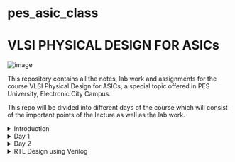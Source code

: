 # pes_asic_class
# VLSI PHYSICAL DESIGN FOR ASICs

![image](https://github.com/VardhanSuroshi/pes_asic_class/assets/132068498/33403244-c9dd-4aef-a022-da52e2eef51c)

This repository contains all the notes, lab work and assignments for the course VLSI Physical Design for ASICs, a special topic offered in PES University, Electronic City Campus.

This repo will be divided into different days of the course which will consist of the important points of the lecture as well as the lab work.

<details> <summary>
  Introduction
</summary>
  
  ## Lecture 1
In order to run a C Program on an hardware chip we need to follow the following steps :
* The C program is first compiled and converted to an assembly language program(hexadecimal), we use the RISCV ISA for this course.
* This assembly language program is further converted into a machine language (binary) program.
* This RISCV specifications need to be implemented using a Hardware Descriptive Language (HDL) and an RTL is generated
* The RTL is then intgrated with the hardware and the required output is generated.
  
[![Screenshot-from-2023-08-20-21-11-59.png](https://i.postimg.cc/4xwtTFSL/Screenshot-from-2023-08-20-21-11-59.png)](https://postimg.cc/nXjM4TZB)

## Lecture 2

Application software --> Operating System --> Compiler --> Assembler --> Hardware 

Compiler converts the C program to assembly level program which consists of instructions in the form of .exe file. These instructions act as an abstract interface between the C program and the hardware, it is called Instruction Set Architecture (ISA). (PART 1 OF THE COURSE)

The instruction set is taken into account and a corresponding HDL code is written for it which when synthesized gives us a Gate Level RTL netlist, the physical design implementation of the netlist is created which gives us the layout of the hardware. (PART 2 OF THE COURSE)

</details>

<details><summary> 
	Day 1
</summary>
	
## Lecture 4

### C program to find sum of n natural numbers:
```#include<stdio.h>

int main() 
{
	int i, sum=0, n=15;
	for (i=1 ; i <=n; ++i)
	{
		sum +=i;
	}
	printf("sum of numbers from 1 to %d = %d\n", n, sum);
	return 0;
}

```
### RESULT : 
[![Screenshot-from-2023-08-20-22-27-51.png](https://i.postimg.cc/NF6vq2B1/Screenshot-from-2023-08-20-22-27-51.png)](https://postimg.cc/64pmC373)

## Lecture 5

For compiling our C program using a RISC V GCC compiler, we will use the following command on the terminal. 

```riscv64-unknown-elf-gcc -O1 -mabi=lp64 -march=rv64i -o sum1ton.o sum1ton.c```

lp => long pointer
march => the architecture to be used which in this case is risc v 64 

In order to find the assembly level code for our C program we will run the following command on the terminal.

```riscv64-unknown-elf-objdump -d sum1ton.o | less```

we will then find main from the bunch of hexadecimal code.

[![Screenshot-from-2023-08-21-15-06-26.png](https://i.postimg.cc/QMdGPYrr/Screenshot-from-2023-08-21-15-06-26.png)](https://postimg.cc/v4kNxzBP)

We can see that there are 13 instruction under the main branch. 

Now we are going to compare the number of instructions under main when we run a different command on the terminal.

```riscv64-unknown-elf-gcc -Ofast -mabi=lp64 -march=rv64i -o sum1ton.o sum1ton.c```

Just as we did before, we need to find the assembly level code for our program for which we will run deassmble command again.

```riscv64-unknown-elf-objdump -d sum1ton.o | less```

[![Screenshot-from-2023-08-21-15-29-04.png](https://i.postimg.cc/DwGsbhjx/Screenshot-from-2023-08-21-15-29-04.png)](https://postimg.cc/k2nDk0dS)

We notice that there are 12 instructions in the main branch.

Hence, we can conclude that using Ofast instead of O1 reduces the number of instructions generated.

## Lecture 6

To run the C program on a RISC V compiler we use enter the following command on the terminal.

```spike pk sum1ton.o```

[![Screenshot-from-2023-08-21-15-49-41.png](https://i.postimg.cc/tJrNRHR9/Screenshot-from-2023-08-21-15-49-41.png)](https://postimg.cc/rRrrg3tH)

In the above screenshot, we have run the C program using both gcc compiler as well as RISC V compiler and we can conclude that we get the same result in both the cases.

In order to debug in spike we use the command :

```spike -d pk sum1ton.o```

If we want our Program Counter to run till a certain instruction at 100b0 after which we want to run it manually we run the following command 

```until pc 0 100b0```

The instruction at 100b(lui a2,0x1) will change the value at register a2. The following screenshot shows the value in reg a2 before and after the execution of the instruction at the address 100b0.

[![Screenshot-from-2023-08-21-16-07-10.png](https://i.postimg.cc/KvsvBc0t/Screenshot-from-2023-08-21-16-07-10.png)](https://postimg.cc/dLrYKFP0)

Hence, we can say that the value in register a2 is changed.

Similarly if we run the next command we load an immediate value of 21 into the register a0 ( lui a0,0x21)

[![Screenshot-from-2023-08-21-16-11-17.png](https://i.postimg.cc/DyYL0TsM/Screenshot-from-2023-08-21-16-11-17.png)](https://postimg.cc/ykckp2Lm)

The next command is (addi sp, sp, -16) to notice the changes in the value stored in the stack pointer (sp) we will first find the value in the stack pointer before execution of the instruction and then again find the value in it after the exectution of the instruction.

[![Screenshot-from-2023-08-21-16-17-24.png](https://i.postimg.cc/qB2QYgPx/Screenshot-from-2023-08-21-16-17-24.png)](https://postimg.cc/6T5d4658)

(-16) is in decimal form which when converted to hexadecimal form gives (-10), we notice a difference of 10 in the addresss stored in stack pointer before and after the exectuion of the instruction further proving our point.

## Lecture 7

Humans understand decimal numbers and computers understand binary numbers, we need an interface or technique to convert decimal numbers to binary and vice versa. 

Basic RISC V keywords :
* double word (dw) : 64 bit binary values
* word (w) : 32 bit binary values
* byte (b) : 8 bit binary values

Using 2 bits we can represent only 4 numbers (0,1,2,3) in binary form.

Using 3 bits we can represent 7 numbers in binary form.

Using 4 bits we can represent 15 numbers in binary form.

Using 64 bits we can represent (2^64 - 1) unsigned positive numbers in binary form.

In case of 64 bit binary number, we multiply the LSB with 2^0 and keep multiplying each digit by 2^n where n increases from 0 to 64 ( MSB being multiplied 2^64) all of this is added and a decimal number is produced.

Range of numbers in RV64 


[![Screenshot-from-2023-08-21-20-53-50.png](https://i.postimg.cc/tRFk2Jdp/Screenshot-from-2023-08-21-20-53-50.png)](https://postimg.cc/xqTLd0F4)

## Lecture 8 

We use two's complement representation to represent negative numbers, i.e. given a decimal number with a negative sign, we convert it to its binary form invert all the bits and add 1. This represents negative number.

For positive numbers, the MSB is 0.
For negative numbers, the MSB is 1.

Finiding the decimal form of a signed binary number is similar to that of unsigned binary number just that the MSB will be multiplied with (-2^63) and added to the rest.

Or you can do reverse of two's component.

Range is (0 to 2^63-1) positive numbers and -1 to -2^63 in negative numbers.

## Lecture 9 

To find max value of unsigned long long int (double word), we use the following code:

```
#include<stdio.h>
#include<math.h>
int main()
{
unsigned long long int max = (unsigned long long int) (pow(2,64)-1);
printf("highest number represented by unsigned long long int is %llu\n", max);
return 0;
}
```


If we run the above program using riscv gcc compiler we get the following result 

[![Screenshot-from-2023-08-21-21-44-56.png](https://i.postimg.cc/B6KKqJxJ/Screenshot-from-2023-08-21-21-44-56.png)](https://postimg.cc/phPTCbGS)

Similarly when we change the assigned unsigned long long int to a negative number and run the above code we get the result as 0.

C Program to find the maximum and minimum value of signed numbers

```
#include<stdio.h>
#include<math.h>
int main()
{
long long int max = (long long int) (pow(2,63)-1);
long long int min = (long long int) (pow(2,63)*(-1));
printf("max signed long long int is %lld\n", max);
printf("min signed long long int is %lld\n", min);
return 0;
}
```

[![Screenshot-from-2023-08-21-21-59-12.png](https://i.postimg.cc/3xv9cQqQ/Screenshot-from-2023-08-21-21-59-12.png)](https://postimg.cc/qNp8NS01)

</details>

<details> <summary> Day 2</summary>

## Lecture 10:

In order to write an application software we need to write a program using standard libraries, the interface between these two is called API (application program interface). The interface between the operating system and the assembly level code is called as ISA ( instruction set architecture). In order for the user to access this assembly level code directly we use system calles this system call is called APPLICATION BINARY INTERFACE (ABI).

ABI accesses the system via registers.

IN riscv32 there are 32, 32 bit registers and in risv64 there are 32, 64 bit registers.

## Labwork for Day 2

In this lab we re wrote the sum of n natural numbers C program in ASM language using ABI and check if we still get the same result.

[![Screenshot-from-2023-08-21-22-36-13.png](https://i.postimg.cc/XvnYXFtH/Screenshot-from-2023-08-21-22-36-13.png)](https://postimg.cc/ZWDSM9bp)

### C Program for sum from 1 to 9

```
#include<stdio.h>

extern int load(int x, int y);

int main(){
	int result = 0;
	int count = 9;
	result = load(0x0, count+1);
	printf("sum of numbers from 1 to %d is %d\n", count, result);
}
```
### Assembly level program

```
.section .text
.global load
.type load, @function

load:
	add a4, a0, zero
	add a2, a0, a1
	add a3, a0, zero
loop:	add a4, a3, a4
	addi a3, a3, 1
	blt a3, a2, loop
	add a0, a4, zero
	ret
```

## Simulation Result 

[![Screenshot-from-2023-08-21-22-53-17.png](https://i.postimg.cc/sXrnSf3g/Screenshot-from-2023-08-21-22-53-17.png)](https://postimg.cc/4KWbRgKD)

 </details>

<details><summary> 
	RTL Design using Verilog 
</summary>

<details><summary> Day 1 </summary>

#### Design:

A single or a set of verilog code which is written in order meet certain requirement functionalities.

#### Test Bench:

Pieces of code which are written in order to check if our design code meets the requirement and how accurately it performs its functionalities.

#### Simulator:

A simulator checks the RTL design's adherence to a particular spec with the help of a test bench. eg: IVERILOG is the simulator we are using for this course.

How does a simulator work ?

A simulator checks for the change in inputs and evaluates the corresponding change in its output.

### Simulation flow in iverilog 

Both the design code and the testbench code is fed to iverilog which is our simulator in this case and this simulator checks for changes in input and output is generated, this output will bein the form of a value change dump (vcd) format file, this vcd file is viewed using a gtkwave.

# LAB 1

Create a directory called vsd using ``` mkdir vsd ```.

In that directory git clone the following repoistory ``` git clone https://github.com/kunalg123/sky130RTLDesignAndSynthesisWorkshop.git```

``` my_lib``` -> contains all the library files. It has two folders 
* lib which contains sky130 standard cell library. ( used for syntesis)
* verilog_model which contains all the standard cell verilog models


```verilog_files``` contaisn all the source files which we will be using for lab

[![Screenshot-from-2023-08-27-16-53-05.png](https://i.postimg.cc/28xnwpgp/Screenshot-from-2023-08-27-16-53-05.png)](https://postimg.cc/svvBjLVK)


# LAB 2

Commands used :

``` cd vsd ```

``` cd sky130RTLDesignAndSynthesisWorkshop ```

``` cd verilog_file ```

``` iverilog good_mux.v tb_good_mux.v ```

``` ./a.out ```

``` gtkwave tb_good_mux.vcd ```


[![Screenshot-from-2023-08-27-17-09-57.png](https://i.postimg.cc/yNGdPnVC/Screenshot-from-2023-08-27-17-09-57.png)](https://postimg.cc/bGQpYxDm)

[![Screenshot-from-2023-08-27-17-09-25.png](https://i.postimg.cc/SRkp7zzp/Screenshot-from-2023-08-27-17-09-25.png)](https://postimg.cc/r0nbqsJh)

### Codes in the source files we just ran:

##### Design code

[![Screenshot-from-2023-08-27-17-22-31.png](https://i.postimg.cc/Gm6708xw/Screenshot-from-2023-08-27-17-22-31.png)](https://postimg.cc/YvffYSPb)

##### Test bench code

[![Screenshot-from-2023-08-27-17-22-09.png](https://i.postimg.cc/3wpL38ty/Screenshot-from-2023-08-27-17-22-09.png)](https://postimg.cc/R3S1RB59)


#### Synthesizer
 Yosys is the synthesizer tool used for converting RTL to netlist( representation of the design in terms of the standard cells in .lib)

```  read_verilog ``` is used to for reading the design code.

``` read_liberty ``` used to read the .lib file.

``` write_verilog ``` to write the netlist file.

##### Verifying the netlist generated

We give the netlist file and the testbench file into the iverilog simulator and a vcd file is generator and the output waveform is generated in gtkwave and this waveform should be same as the output waveform of the rtl.


### Logic Synthesis

Behavioural representation of required specifications which is written in verilog HDL language is called as *RTL DESIGN*. RTL to gatelevel transistion is called as Synthesis, this gatelevel synthesis file is called as a netlist. We use .lib for this conversion, .lib consists of all the basic gates like AND, OR , NOT etc.

#### Why do we need different flavors of basic gates ?

In order to make our circuit faster we need the clock frequency to be HIGH, for that we need the time period of the clock to be low and the time period of clock depends on various factors like propogation delay of combinational logic, clock to q delay , setup delay ( in case of flip flops ) and various other delays depending upon the components used. 

This brings a question to our mind that why do we need slow cells at all ?

As we now know that we need faster cells in order to adjust the time period of the clock as low as possible, similarly we need to hold time to prevent hold time issues which again depends on the delays of the components used.

#### Faster vs slower cells

* The digital circuit depends on capacitance.
* Faster charging or discharging of capacitor => Lesser cell delay => we require wide transisters => more power and area consumption.
* More cell delay => narrow transistors => less power and area consumption.

Hence, its always a trade-off when it comes to speed vs power and area and we need to guide the synthesizer in such a way that is optimum for our logic circuits based on our constraints.

# LAB 3

To go to the required directory where all our source files are there, we use the following command :

``` cd vsd sky130RTLDesignAndSynthesisWorkshop verilog_files ``` 

To start yosys (our synthesizer) just type ``` yosys ``` and yosys promt is generated.

For reading the library : ``` read_liberty -lib ../lib/sky130_fd_sc_hd__tt_025C_1v80.lib ```

For reading the design ``` read_verilog good_mux.v ```

[![Screenshot-from-2023-08-28-15-01-03.png](https://i.postimg.cc/fb9JyKfd/Screenshot-from-2023-08-28-15-01-03.png)](https://postimg.cc/NyQgPRVG)

For synthesizing a design : ``` synth -top good_mux ```

[![Screenshot-from-2023-08-28-15-02-13.png](https://i.postimg.cc/DZNj67bH/Screenshot-from-2023-08-28-15-02-13.png)](https://postimg.cc/zbnFXZ7F)


For generating netlist : ``` abc -liberty ../lib/sky130_fd_sc_hd__tt_025C_1v80.lib ```

[![Screenshot-from-2023-08-28-15-03-15.png](https://i.postimg.cc/fT8KfznK/Screenshot-from-2023-08-28-15-03-15.png)](https://postimg.cc/rKtx8Lp0)

Type ``` show ``` in order to see the netlist pictorically 

[![Screenshot-from-2023-08-28-15-05-21.png](https://i.postimg.cc/pLxmr81c/Screenshot-from-2023-08-28-15-05-21.png)](https://postimg.cc/ykQ1rJK0)

To see the netlist code  : ``` gvim good_mux_netlist.v ```

[![Screenshot-from-2023-08-28-15-18-30.png](https://i.postimg.cc/85Lr5SVM/Screenshot-from-2023-08-28-15-18-30.png)](https://postimg.cc/JD4h6S0z)


</details>


<details><summary> DAY 2 </summary>

# LAB 4

To view the contents in .lib : ``` gvim ../lib/sky130_fd_sc_hd__tt_025C_1v80.lib ```

[![Screenshot-from-2023-08-28-15-39-59.png](https://i.postimg.cc/MGFDCR7H/Screenshot-from-2023-08-28-15-39-59.png)](https://postimg.cc/5H8LvXkW)

The first line in this is the name of the library : ``` library ("sky130_fd_sc_hd__tt_025C_1v80") ```

``` tt ```  => indicates variations due to process and here it indicates Typical Process.

``` 025C ``` => indicates the variations due to temperatures where the silicon will be used.

``` 1v80 ``` => indicates the variations due to the voltage levels where the silicon will be incorporated.

We compare the delay, power and area consumptions of 3 different types of AND gate.


# LAB 5

We will be looking at a module called as multiple_module in the verilog_files directory itself. To access the module file we use the following command.

``` gvim multiple_modules.v ```


And we get the source file of multiple_module.v which contains a simple OR gate as the first submodule and a simple AND gate as the second submodule, a module called multiple_module connects these two.


[![Screenshot-from-2023-08-28-16-02-42.png](https://i.postimg.cc/vTjYVG63/Screenshot-from-2023-08-28-16-02-42.png)](https://postimg.cc/30XQM51v)

Using ``` read_verilog multiple_modules.v ``` and ``` synth -top multiple_modules ``` , we get the following report.

[![Screenshot-from-2023-08-28-16-10-31.png](https://i.postimg.cc/qMyYHkv0/Screenshot-from-2023-08-28-16-10-31.png)](https://postimg.cc/KRcQnhTs)

generate netlist using : ``` abc -liberty ../lib/sky130_fd_sc_hd__tt_025C_1v80.lib```

 use ``` show multiple_modules ``` in order to see the netlist pictorically.

 [![Screenshot-from-2023-08-28-16-16-02.png](https://i.postimg.cc/3x6nkVR9/Screenshot-from-2023-08-28-16-16-02.png)](https://postimg.cc/yDmF5f0S)

 Ideally we are expected to see , an AND gate and an OR gate here but we see U1 and U2 instead this shows that this is a hierarchial model.

 ``` write_verilog -noattr multiple_modules_hier.v ```

``` !gvim multiple_modules_hier.v ```

[![Screenshot-from-2023-08-28-16-25-20.png](https://i.postimg.cc/pX6ntnq5/Screenshot-from-2023-08-28-16-25-20.png)](https://postimg.cc/HVbLwjGT)


### Flattened model :
 * Opposite of hierarchal model
 * The modular organization is not preserved.
 * All the modules and the submodules will be flattened out into *ONE* single module.

   ```read_liberty -lib ../lib/sky130_fd_sc_hd__tt_025C_1v80.lib```
   
   ```read_verilog multiple_modules.v```

   ```synth -top multiple_modules```

   ```abc -liberty ../lib/sky130_fd_sc_hd__tt_025C_1v80.lib```

   ``` flatten ``` to write out a flattened netlist.

   ``` show ```


   [![Screenshot-from-2023-08-28-16-33-24.png](https://i.postimg.cc/13YG3jBB/Screenshot-from-2023-08-28-16-33-24.png)](https://postimg.cc/tsWZrDLn)

 ``` write_verilog -noattr multiple_modules_flat.v ```

``` !gvim multiple_modules_flat.v ```

[![Screenshot-from-2023-08-28-16-37-14.png](https://i.postimg.cc/63H2M7P0/Screenshot-from-2023-08-28-16-37-14.png)](https://postimg.cc/phFLTdRh)


# FLOPS

Each combinational circuit has a certain propgation delay, this propogation delay tends to cause glitches. These glitches can sometimes be ignored but as and when the number of combinational circuit block increases these glitches tend to become a bigger problem. That is when we use flip flops. FF is a sequential circuit whose output Q doesnt change unless clock edge occurs. This means that even if input of FF is glitching the output generated will be stable which acts as a stable input for the next block of combinational circuit block.


# LAB 6

## asynchronous reset on gtk wave 

```iverilog dff_asyncres.v tb_dff_asyncres.v```

```./a.out```

```gtkwave tb_dff_asyncres.vcd ```

[![Screenshot-from-2023-09-02-08-58-42.png](https://i.postimg.cc/gkKBTxtZ/Screenshot-from-2023-09-02-08-58-42.png)](https://postimg.cc/ykkPJ8H1)

when asyncres goes LOW, there is no immediate change in the output q, q waits for the pos edge of the clock in order to change after which the output q depends on the changes in input d and the pos edge of the clock.

[![Screenshot-from-2023-09-02-09-06-35.png](https://i.postimg.cc/SRbkDnTP/Screenshot-from-2023-09-02-09-06-35.png)](https://postimg.cc/Ppygq5kb)


Similarly, when asyncres again goes HIGH, the output q does not depend on the pos edge of the clock or the input d, it automatically goes LOW and stays there until there is a change in asyncres.

[![Screenshot-from-2023-09-02-09-06-35.png](https://i.postimg.cc/SRbkDnTP/Screenshot-from-2023-09-02-09-06-35.png)](https://postimg.cc/Ppygq5kb)

In this code we can see that, the waveform generated in gtkwave coincides with the code written. 

* ```  if(asyncres) q<=0 ```
This makes the output q go *LOW* everytime asyncres is *HIGH*.


* ``` else q<=d; ```
This makes the output q follow d at every pos edge of clock when asyncres is *LOW*.

### Synthesis 

``` yosys ```

``` read_liberty -lib ../lib/sky130_fd_sc_hd__tt_025C_1v80.lib ```

``` read_verilog dff_asyncres.v ```

``` synth -top dff_asyncres ```

``` dfflibmap -liberty ../lib/sky130_fd_sc_hd__tt_025C_1v80.lib ```  dfflibmap is a keyword for d flip flops.

``` abc -liberty ../lib/sky130_fd_sc_hd__tt_025C_1v80.lib ```

``` show ```

[![Screenshot-from-2023-09-02-10-30-21.png](https://i.postimg.cc/0jS0DyrZ/Screenshot-from-2023-09-02-10-30-21.png)](https://postimg.cc/K3ZTyFPg)



## Asynchronous set on gtk wave 

``` iverilog dff_async_set.v tb_dff_async_set.v ```

``` ./a.out ```

``` gtkwave tb_dff_async_set.vcd ```

[![Screenshot-from-2023-09-02-09-25-03.png](https://i.postimg.cc/W3YTc91Q/Screenshot-from-2023-09-02-09-25-03.png)](https://postimg.cc/dkCz8jdB)

when async_set goes LOW, there is no immediate change in the output q, q waits for the pos edge of the clock in order to change after which the output q depends on the changes in input d and the pos edge of the clock.

[![Screenshot-from-2023-09-02-09-27-41.png](https://i.postimg.cc/Kc7CTpbF/Screenshot-from-2023-09-02-09-27-41.png)](https://postimg.cc/5j0Pd3jk)


Similarly, when async_set again goes HIGH, the output q does not depend on the pos edge of the clock or the input d, it automatically goes HIGH and stays there until there is a change in async_set.

[![Screenshot-from-2023-09-02-09-29-50.png](https://i.postimg.cc/wMx2LV5T/Screenshot-from-2023-09-02-09-29-50.png)](https://postimg.cc/gX53P3Bf)

In this code we can see that, the waveform generated in gtkwave coincides with the code written. 

* ```  if(async_set) q<=1 ```
This makes the output q go *HIGH* everytime async_set is *HIGH*.


* ``` else q<=d; ```
This makes the output q follow d at every pos edge of clock when async_set is *LOW*.

### Synthesis

Use the same commands with a different module name as done in asynchronous reset flip flop synthesis and we get the following netlist.

[![Screenshot-from-2023-09-02-10-36-11.png](https://i.postimg.cc/vTx3hv2r/Screenshot-from-2023-09-02-10-36-11.png)](https://postimg.cc/m1RY27sk)




## Synchronous reset on gtk wave 

``` iverilog dff_syncres.v tb_dff_syncres.v ```

``` ./a.out ```

``` gtkwave tb_dff_syncres.vcd ```


[![Screenshot-from-2023-09-02-09-58-53.png](https://i.postimg.cc/vBmTFxbS/Screenshot-from-2023-09-02-09-58-53.png)](https://postimg.cc/KKdxtzKn)

When sync_reset goes HIGH, output q doesnt immediately go LOW as it did in async reset flip flop, contrastingly it actually waits for the pos edge of clock in order for the output q to go low (does not depend on d).


[![Screenshot-from-2023-09-02-10-05-19.png](https://i.postimg.cc/k4jcqS8V/Screenshot-from-2023-09-02-10-05-19.png)](https://postimg.cc/DJXsc8xF)

When sync_reset goes LOW, the output q waits for the pos edge of the clock in order to follow the input d.


[![Screenshot-from-2023-09-02-10-09-14.png](https://i.postimg.cc/65ZSw969/Screenshot-from-2023-09-02-10-09-14.png)](https://postimg.cc/pp2kJMn7)

This code shows that we go into the always block and check the condition/ value of sync_res only and only if there is a posedge of clock which means that all the changes of output q only happens where there is a pos edge of clock even though changes in reset might happen at a diff time, the output q waits for the pos edge of clock in order to show any changes.

### Synthesis 

Use the same commands with a different module name as done in asynchronous reset flip flop synthesis and we get the following netlist.

[![Screenshot-from-2023-09-02-10-44-41.png](https://i.postimg.cc/FHYCHNVW/Screenshot-from-2023-09-02-10-44-41.png)](https://postimg.cc/FYQVPtq3)


# LAB 7

## mult_2

``` gvim mult_2.v ```

[![Screenshot-from-2023-09-02-10-57-17.png](https://i.postimg.cc/mgr3bjBT/Screenshot-from-2023-09-02-10-57-17.png)](https://postimg.cc/F72kpjY6)

When we write the truth table for the following code, we realise that in order to multiply any number by 2, we can just use a logical left shift operator (append the number with 1'b0) instead of using a multiplier.

``` yosys ```

``` read_liberty -lib ../lib/sky130_fd_sc_hd__tt_025C_1v80.lib ```

``` read_verilog mult_2.v ```

``` synth -top mul2 ```

[![Screenshot-from-2023-09-02-11-01-35.png](https://i.postimg.cc/43PTzXj6/Screenshot-from-2023-09-02-11-01-35.png)](https://postimg.cc/CZRt0ph5)

As there are no memory, no cells used. We can skip the abc command and directly type ``` show ```.

[![Screenshot-from-2023-09-02-11-02-55.png](https://i.postimg.cc/7YSP5rPV/Screenshot-from-2023-09-02-11-02-55.png)](https://postimg.cc/mt2WnqHz)


## mult_8

``` gvim mult_8.v ```

[![Screenshot-from-2023-09-02-11-23-01.png](https://i.postimg.cc/W419Lcb8/Screenshot-from-2023-09-02-11-23-01.png)](https://postimg.cc/LJGkL7Pg)

The output is multiplied by 9 and not 8 in this , because a(8+1) = (a*8 + a*1).

use the same commands as the previous mult_2.v and the following is generated.

[![Screenshot-from-2023-09-02-11-27-24.png](https://i.postimg.cc/DwLWvSmy/Screenshot-from-2023-09-02-11-27-24.png)](https://postimg.cc/QFNNSxpR)

``` write_verilog -noattr mult8_net.v ```

``` !gvim mult8_net.v ```

[![Screenshot-from-2023-09-02-11-31-21.png](https://i.postimg.cc/65YKdwSL/Screenshot-from-2023-09-02-11-31-21.png)](https://postimg.cc/svQbzF3v)


</details>


<details><summary> DAY 3 </summary>  

# LAB 8

### opt_check 

``` gvim opt_check.v ```

[![Screenshot-from-2023-09-02-12-43-08.png](https://i.postimg.cc/DyHnBG1f/Screenshot-from-2023-09-02-12-43-08.png)](https://postimg.cc/WhGB4h9x)

This is a 2:1 mux, i.e. when a=1 y=b and when a=0 y=0. 
Boolean expression : y=a'0+ab when you simplify it you get y=ab (implementation of a 2 input AND gate using a 2:1 MUX).

```read_liberty -lib ../lib/sky130_fd_sc_hd__tt_025C_1v80.lib ```

``` read_verilog opt_check.v ```

``` synth -top opt_check ``` 

``` opt_clean -purge ``` : removes all the unused wires and cells

``` abc -liberty ../lib/sky130_fd_sc_hd__tt_025C_1v80.lib ```

``` show ```


[![Screenshot-from-2023-09-02-13-04-21.png](https://i.postimg.cc/MGzksXyh/Screenshot-from-2023-09-02-13-04-21.png)](https://postimg.cc/K1psjGpN)

### opt_check2

[![Screenshot-from-2023-09-02-12-50-08.png](https://i.postimg.cc/P5GTQ3LF/Screenshot-from-2023-09-02-12-50-08.png)](https://postimg.cc/SJGByGfW)

This is a 2:1 mux, i.e. when a=1 y=1 and when a=0 y=b
Boolean expression : y=a1+a'b= a+a'b= a+b (using absorbtion law).

Use the same commands used for displaying the gate level diagram of opt_check but with a different module name.

[![Screenshot-from-2023-09-02-13-07-32.png](https://i.postimg.cc/3xS6Z9xD/Screenshot-from-2023-09-02-13-07-32.png)](https://postimg.cc/QF708Q5X)


### opt_check3


[![Screenshot-from-2023-09-02-13-35-13.png](https://i.postimg.cc/pT0GxJmt/Screenshot-from-2023-09-02-13-35-13.png)](https://postimg.cc/Q9TkJ5g6)

This code is for two 2:1 mux where when a=1 y= output of another mux (where c=1 y=b and c=0 y=0) and when a=0 y=0.

Boolean expression : y= a(cb+c'0)+a'0 = abc (3 input AND gate)

Use the same commands used for displaying the gate level diagram of opt_check but with a different module name.

[![Screenshot-from-2023-09-02-13-45-16.png](https://i.postimg.cc/wjgs98LD/Screenshot-from-2023-09-02-13-45-16.png)](https://postimg.cc/fJqbvPHb)



### opt_check4

[![Screenshot-from-2023-09-02-13-49-30.png](https://i.postimg.cc/Bby9M03k/Screenshot-from-2023-09-02-13-49-30.png)](https://postimg.cc/p5D6L3pJ)

Boolean expression : y= a(b(ac)+b'c)+(a'c') on simplification we get y= ac+a'c' = a xor c.


Use the same commands used for displaying the gate level diagram of opt_check but with a different module name.

[![Screenshot-from-2023-09-02-13-54-17.png](https://i.postimg.cc/x1NHsyv4/Screenshot-from-2023-09-02-13-54-17.png)](https://postimg.cc/xXYc8mFv)

### multiple_module_opt

[![Screenshot-from-2023-09-02-13-56-38.png](https://i.postimg.cc/ryWwYn3W/Screenshot-from-2023-09-02-13-56-38.png)](https://postimg.cc/RqSmWRMV)

Use the same commands used for displaying the gate level diagram of opt_check but with a different module name and ``` flatten ``` .

[![Screenshot-from-2023-09-02-13-59-54.png](https://i.postimg.cc/X7kFt7mw/Screenshot-from-2023-09-02-13-59-54.png)](https://postimg.cc/GH9Hyrc2)


# LAB 9

### dff_const1

``` gvim dff_const1.v ```

[![Screenshot-from-2023-09-02-14-19-46.png](https://i.postimg.cc/BQc3DtwP/Screenshot-from-2023-09-02-14-19-46.png)](https://postimg.cc/TpwBv2xT)

When reset is 1 the output q will become 0 but this happens only at the pos edge of clock, similarly when reset =0 the output 1 will become 1 not immediately but at the pos edge of clock.

#### simulation

``` iverilog dff_const1.v tb_dff_const1.v ```

```./a.out ```

``` gtkwave tb_dff_const1.vcd ```

[![Screenshot-from-2023-09-02-14-24-25.png](https://i.postimg.cc/522wWYhw/Screenshot-from-2023-09-02-14-24-25.png)](https://postimg.cc/jLBWz5d5)


#### synthesis 

```read_liberty -lib ../lib/sky130_fd_sc_hd__tt_025C_1v80.lib```

```read_verilog dff_const1.v```

```synth -top dff_const1```

```dfflibmap -liberty ../lib/sky130_fd_sc_hd__tt_025C_1v80.lib ```

```abc -liberty ../lib/sky130_fd_sc_hd__tt_025C_1v80.lib```

```show```

[![Screenshot-from-2023-09-02-14-39-49.png](https://i.postimg.cc/8kr2SsRf/Screenshot-from-2023-09-02-14-39-49.png)](https://postimg.cc/w3gf5qb9)



### dff_const2

``` gvim dff_const2.v```

[![Screenshot-from-2023-09-02-14-43-56.png](https://i.postimg.cc/XY0G8Z8f/Screenshot-from-2023-09-02-14-43-56.png)](https://postimg.cc/F7DHFHwz)

The output q will always be 1 irrespective of the clock or reset value.

#### Simulation

[![Screenshot-from-2023-09-02-14-45-51.png](https://i.postimg.cc/26J7G42k/Screenshot-from-2023-09-02-14-45-51.png)](https://postimg.cc/wyXNTRCZ)

#### Synthesis 

[![Screenshot-from-2023-09-02-14-47-46.png](https://i.postimg.cc/K8wcZjqK/Screenshot-from-2023-09-02-14-47-46.png)](https://postimg.cc/Wdmc8NPj)


### dff_const3


```gvim dff_const3.v ```

[![Screenshot-from-2023-09-02-14-51-05.png](https://i.postimg.cc/RZrb4z1S/Screenshot-from-2023-09-02-14-51-05.png)](https://postimg.cc/SJrGf3t3)


#### Simulation

[![Screenshot-from-2023-09-02-14-58-08.png](https://i.postimg.cc/JnPZYjxD/Screenshot-from-2023-09-02-14-58-08.png)](https://postimg.cc/vgx4cgpb)

#### Synthesis

[![Screenshot-from-2023-09-02-14-59-58.png](https://i.postimg.cc/jS3j1ZYr/Screenshot-from-2023-09-02-14-59-58.png)](https://postimg.cc/LJfRYksy)








</details>
</details>
